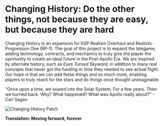 # Changing History: Do the other things, not because they are easy, but because they are hard

Changing History is an expansion for KSP Realism Overhaul and Realistic Progression One (RP-1). The goal of this project is to expand the lategame, adding technology, contracts, and mechanics to truly give the player the oportunity to create an ideal future in the Post-Apollo Era. We are inspired by alternate history, such as *Eyes Turned Skyward*, in addition to many real concepts that never got the funding or time they needed to see actual flight. Our hope is that we can add these things and so much more, enabling players to truly reach for the stars and do things once thought unimaginable 

"Once upon a time, we soared into the Solar System. For a few years. Then we hurried back. Why? What happened? What was Apollo really about?" - Carl Sagan

![Changing History Patch](https://i.imgur.com/pRcXo4n.png)

**Translation: Moving forward, forever**
